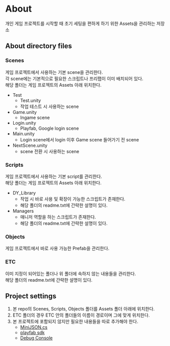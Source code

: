 # About

개인 게임 프로젝트를 시작할 때 초기 세팅을 편하게 하기 위한 Assets을 관리하는 저장소

## About directory files

### Scenes

게임 프로젝트에서 사용하는 기본 scene을 관리한다.  
각 scene에는 기본적으로 필요한 스크립트나 프리팹이 이미 배치되어 있다.  
해당 폴더는 게임 프로젝트의 Assets 아래 위치한다.

- Test
  - Test.unity
  - 작업 테스트 시 사용하는 scene
- Game.unity
  - Ingame scene
- Login.unity
  - Playfab, Google login scene
- Main.unity
  - Login scene에서 login 이후 Game scene 들어가기 전 scene
- NextScene.unity
  - scene 전환 시 사용하는 scene

### Scripts

게임 프로젝트에서 사용하는 기본 script를 관리한다.  
해당 폴더는 게임 프로젝트의 Assets 아래 위치한다.

- DY_Library
  - 작업 시 바로 사용 및 확장이 가능한 스크립트가 존재한다.
  - 해당 폴더의 readme.txt에 간략한 설명이 있다.
- Managers
  - 매니저 역할을 하는 스크립트가 존재한다.
  - 해당 폴더의 readme.txt에 간략한 설명이 있다.

### Objects

게임 프로젝트에서 바로 사용 가능한 Prefab을 관리한다.  

### ETC

이미 지정이 되어있는 폴더나 위 폴더에 속하지 않는 내용들을 관리한다.  
해당 폴더의 readme.txt에 간략한 설명이 있다.

## Project settings

1. 본 repo의 Scenes, Scripts, Objects 폴더를 Assets 폴더 아래에 위치한다.
2. ETC 폴더의 경우 ETC 안의 폴더들의 이름이 경로이며 그에 맞게 위치한다.
3. 본 프로젝트에 포함되지 않지만 필요한 내용들을 따로 추가해야 한다.
    - [MiniJSON.cs](https://gist.github.com/darktable/1411710)
    - [playfab sdk](https://learn.microsoft.com/ko-kr/gaming/playfab/sdks/unity3d/installing-unity3d-sdk)
    - [Debug Console](https://assetstore.unity.com/packages/tools/gui/in-game-debug-console-68068)

